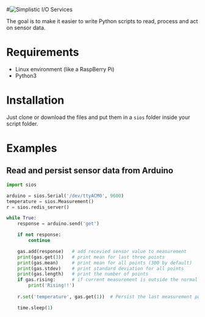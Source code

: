 #![Simplistic I/O Services](https://s3-eu-west-1.amazonaws.com/thomasjsn/public/github/sios/sios.png)

The goal is to make it easier to write Python scripts to read, process and act on sensor data.

# Requirements
* Linux environment (like a RaspBerry Pi)
* Python3

# Installation
Just clone or download the files and put them in a `sios` folder inside your script folder.

# Examples
## Read and persist sensor data from Arduino
```python
import sios

arduino = sios.Serial('/dev/ttyACM0', 9600)
temperature = sios.Measurement()
r = sios.redis_server()

while True:
    response = arduino.send('get')

    if not response:
        continue

    gas.add(response)   # add recevied sensor value to measurement
    print(gas.get(3))   # print mean for last three points
    print(gas.mean)     # print mean for all points (300 by default)
    print(gas.stdev)    # print standard deviation for all points
    print(gas.length)   # print the number of points
    if gas.rising:      # if current measurement is outside the normal distribution (3 sigma)
        print('Rising!!')
        
    r.set('temperature', gas.get(1))  # Persist the last measurement point in Redis

    time.sleep(1)
```
